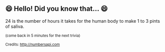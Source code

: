 ## :smile: Hello! Did you know that... :smile:
24 is the number of hours it takes for the human body to make 1 to 3 pints of saliva.

<sup>(come back in 5 minutes for the next trivia)</sup>


<sup>Credits: http://numbersapi.com</sup>
